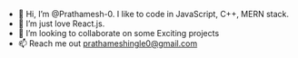 - 👋 Hi, I’m @Prathamesh-0. I like to code in JavaScript, C++, MERN stack.
- 🌱 I’m just love React.js.
- 💞️ I’m looking to collaborate on some Exciting projects
- 📫 Reach me out prathameshingle0@gmail.com

<!---
Prathamesh-0/Prathamesh-0 is a ✨ special ✨ repository because its `README.md` (this file) appears on your GitHub profile.
You can click the Preview link to take a look at your changes.
--->
